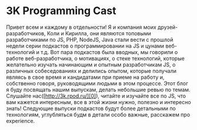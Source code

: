 # 3K Programming Cast

Привет всем и каждому в отдельности! Я и компания моих друзей-разработчиков, Коли и Кирилла, они являются топовыми разработчиками по JS, PHP, NodeJS, Java стали вести с прошлой недели серии подкастов о программировании на JS и цунами веб-технологий и т.д. Вот пара подкастов была вводных, мы говорили о работе веб-разработчика, о мотивациях, о стеке технологий, которые желательно изучать начинающим и опытным разработчикам JS, о различных собеседованиях и делились опытом, которые получали являясь в свое время и кандидатами при приеме на работу и, собственно говоря, руководящими людьми в этом процессе. Этот блог я буду посвящать нашим выпускам, делать небольшие ревью по темам. 
Слушайте нас([http://3k.rpod.ru/][0]), читайте и изучайте все по JS, что вам кажется интересным, все в этой жизни нужно, полезно и интересно знать!
Следующие выпуски подкастов будут более детальными по технологиям, углубляться будм в детали особо важные, расскажем про experience.


[0]: http://3k.rpod.ru/